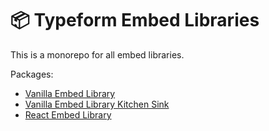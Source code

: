 # 📦 Typeform Embed Libraries

This is a monorepo for all embed libraries.

Packages:

- [Vanilla Embed Library](./packages/embed)
- [Vanilla Embed Library Kitchen Sink](./packages/embed-kitchen-sink)
- [React Embed Library](./packages/embed-react)
